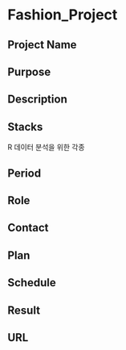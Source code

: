 # Fashion_Project

## Project Name

## Purpose

## Description

## Stacks
R
데이터 분석을 위한 각종 

## Period


## Role


## Contact



## Plan


## Schedule

 

## Result



## URL

